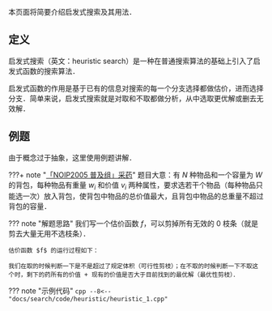 本页面将简要介绍启发式搜索及其用法．

## 定义

启发式搜索（英文：heuristic search）是一种在普通搜索算法的基础上引入了启发式函数的搜索算法．

启发式函数的作用是基于已有的信息对搜索的每一个分支选择都做估价，进而选择分支．简单来说，启发式搜索就是对取和不取都做分析，从中选取更优解或删去无效解．

## 例题

由于概念过于抽象，这里使用例题讲解．

???+ note "[「NOIP2005 普及组」采药](https://www.luogu.com.cn/problem/P1048)"
    题目大意：有 $N$ 种物品和一个容量为 $W$ 的背包，每种物品有重量 $w_i$ 和价值 $v_i$ 两种属性，要求选若干个物品（每种物品只能选一次）放入背包，使背包中物品的总价值最大，且背包中物品的总重量不超过背包的容量．

??? note "解题思路"
    我们写一个估价函数 $f$，可以剪掉所有无效的 $0$ 枝条（就是剪去大量无用不选枝条）．
    
    估价函数 $f$ 的运行过程如下：
    
    我们在取的时候判断一下是不是超过了规定体积（可行性剪枝）；在不取的时候判断一下不取这个时，剩下的药所有的价值 + 现有的价值是否大于目前找到的最优解（最优性剪枝）．

??? note "示例代码"
    ```cpp
    --8<-- "docs/search/code/heuristic/heuristic_1.cpp"
    ```
